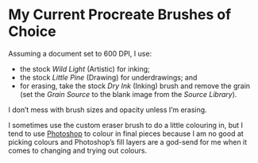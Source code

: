<!---
# This file is distributed under the Creative Commons Attribution 4.0
# International License. To view a copy of this license, please visit
# <http://creativecommons.org/licenses/by/4.0/>.

collections:
  - 'notes'
  - 'procreate'
git: '$Metadata$'
template: .templates/note.html.twig
--->

My Current Procreate Brushes of Choice
======================================

Assuming a document set to 600 DPI, I use:

- the stock *Wild Light* (Artistic) for inking;
- the stock *Little Pine* (Drawing) for underdrawings; and
- for erasing, take the stock *Dry Ink* (Inking) brush and remove the
  grain (set the *Grain Source* to the blank image from the *Source
  Library*).

I don’t mess with brush sizes and opacity unless I’m erasing.

I sometimes use the custom eraser brush to do a little colouring in, but
I tend to use [Photoshop][] to colour in final pieces because I am no
good at picking colours and Photoshop’s fill layers are a god-send for
me when it comes to changing and trying out colours.

  [Photoshop]: <https://www.robotinaponcho.net/notes#adobe-creative-cloud>
